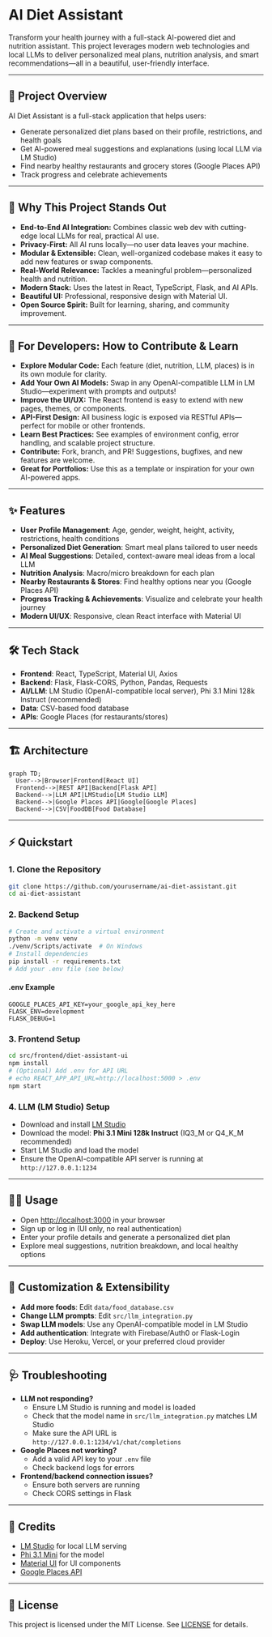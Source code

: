 # AI Diet Assistant

Transform your health journey with a full-stack AI-powered diet and nutrition assistant. This project leverages modern web technologies and local LLMs to deliver personalized meal plans, nutrition analysis, and smart recommendations—all in a beautiful, user-friendly interface.

---

## 🚀 Project Overview
AI Diet Assistant is a full-stack application that helps users:
- Generate personalized diet plans based on their profile, restrictions, and health goals
- Get AI-powered meal suggestions and explanations (using local LLM via LM Studio)
- Find nearby healthy restaurants and grocery stores (Google Places API)
- Track progress and celebrate achievements

---

## 🌟 Why This Project Stands Out
- **End-to-End AI Integration:** Combines classic web dev with cutting-edge local LLMs for real, practical AI use.
- **Privacy-First:** All AI runs locally—no user data leaves your machine.
- **Modular & Extensible:** Clean, well-organized codebase makes it easy to add new features or swap components.
- **Real-World Relevance:** Tackles a meaningful problem—personalized health and nutrition.
- **Modern Stack:** Uses the latest in React, TypeScript, Flask, and AI APIs.
- **Beautiful UI:** Professional, responsive design with Material UI.
- **Open Source Spirit:** Built for learning, sharing, and community improvement.

---

## 🤝 For Developers: How to Contribute & Learn
- **Explore Modular Code:** Each feature (diet, nutrition, LLM, places) is in its own module for clarity.
- **Add Your Own AI Models:** Swap in any OpenAI-compatible LLM in LM Studio—experiment with prompts and outputs!
- **Improve the UI/UX:** The React frontend is easy to extend with new pages, themes, or components.
- **API-First Design:** All business logic is exposed via RESTful APIs—perfect for mobile or other frontends.
- **Learn Best Practices:** See examples of environment config, error handling, and scalable project structure.
- **Contribute:** Fork, branch, and PR! Suggestions, bugfixes, and new features are welcome.
- **Great for Portfolios:** Use this as a template or inspiration for your own AI-powered apps.

---

## ✨ Features
- **User Profile Management**: Age, gender, weight, height, activity, restrictions, health conditions
- **Personalized Diet Generation**: Smart meal plans tailored to user needs
- **AI Meal Suggestions**: Detailed, context-aware meal ideas from a local LLM
- **Nutrition Analysis**: Macro/micro breakdown for each plan
- **Nearby Restaurants & Stores**: Find healthy options near you (Google Places API)
- **Progress Tracking & Achievements**: Visualize and celebrate your health journey
- **Modern UI/UX**: Responsive, clean React interface with Material UI

---

## 🛠️ Tech Stack
- **Frontend**: React, TypeScript, Material UI, Axios
- **Backend**: Flask, Flask-CORS, Python, Pandas, Requests
- **AI/LLM**: LM Studio (OpenAI-compatible local server), Phi 3.1 Mini 128k Instruct (recommended)
- **Data**: CSV-based food database
- **APIs**: Google Places (for restaurants/stores)

---

## 🏗️ Architecture
```mermaid
graph TD;
  User-->|Browser|Frontend[React UI]
  Frontend-->|REST API|Backend[Flask API]
  Backend-->|LLM API|LMStudio[LM Studio LLM]
  Backend-->|Google Places API|Google[Google Places]
  Backend-->|CSV|FoodDB[Food Database]
```

---

## ⚡ Quickstart

### 1. Clone the Repository
```bash
git clone https://github.com/yourusername/ai-diet-assistant.git
cd ai-diet-assistant
```

### 2. Backend Setup
```bash
# Create and activate a virtual environment
python -m venv venv
./venv/Scripts/activate  # On Windows
# Install dependencies
pip install -r requirements.txt
# Add your .env file (see below)
```

#### .env Example
```
GOOGLE_PLACES_API_KEY=your_google_api_key_here
FLASK_ENV=development
FLASK_DEBUG=1
```

### 3. Frontend Setup
```bash
cd src/frontend/diet-assistant-ui
npm install
# (Optional) Add .env for API URL
# echo REACT_APP_API_URL=http://localhost:5000 > .env
npm start
```

### 4. LLM (LM Studio) Setup
- Download and install [LM Studio](https://lmstudio.ai/)
- Download the model: **Phi 3.1 Mini 128k Instruct** (IQ3_M or Q4_K_M recommended)
- Start LM Studio and load the model
- Ensure the OpenAI-compatible API server is running at `http://127.0.0.1:1234`

---

## 🧑‍💻 Usage
- Open [http://localhost:3000](http://localhost:3000) in your browser
- Sign up or log in (UI only, no real authentication)
- Enter your profile details and generate a personalized diet plan
- Explore meal suggestions, nutrition breakdown, and local healthy options

---

## 🔧 Customization & Extensibility
- **Add more foods**: Edit `data/food_database.csv`
- **Change LLM prompts**: Edit `src/llm_integration.py`
- **Swap LLM models**: Use any OpenAI-compatible model in LM Studio
- **Add authentication**: Integrate with Firebase/Auth0 or Flask-Login
- **Deploy**: Use Heroku, Vercel, or your preferred cloud provider

---

## 🩺 Troubleshooting
- **LLM not responding?**
  - Ensure LM Studio is running and model is loaded
  - Check that the model name in `src/llm_integration.py` matches LM Studio
  - Make sure the API URL is `http://127.0.0.1:1234/v1/chat/completions`
- **Google Places not working?**
  - Add a valid API key to your `.env` file
  - Check backend logs for errors
- **Frontend/backend connection issues?**
  - Ensure both servers are running
  - Check CORS settings in Flask

---

## 🙏 Credits
- [LM Studio](https://lmstudio.ai/) for local LLM serving
- [Phi 3.1 Mini](https://huggingface.co/microsoft/Phi-3-mini-128k-instruct) for the model
- [Material UI](https://mui.com/) for UI components
- [Google Places API](https://developers.google.com/maps/documentation/places/web-service/overview)

---

## 📄 License
This project is licensed under the MIT License. See [LICENSE](LICENSE) for details.
